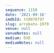 ```yaml
---
sequence: 1158
date: '2021-09-16'
imdbId: tt0078797
slug: arrebato-1979
venue: null
venueNotes: null
medium: DVD
mediumNotes: null
---
```


